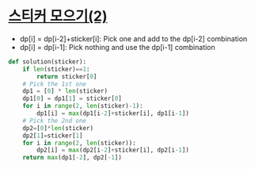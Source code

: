 # [스티커 모으기(2)](https://school.programmers.co.kr/learn/courses/30/lessons/12971)
- dp[i] = dp[i-2]+sticker[i]: Pick one and add to the dp[i-2] combination
- dp[i] = dp[i-1]: Pick nothing and use the dp[i-1] combination
~~~python
def solution(sticker):
    if len(sticker)==1:
        return sticker[0]
    # Pick the 1st one
    dp1 = [0] * len(sticker)
    dp1[0] = dp1[1] = sticker[0]
    for i in range(2, len(sticker)-1):
        dp1[i] = max(dp1[i-2]+sticker[i], dp1[i-1])
    # Pick the 2nd one
    dp2=[0]*len(sticker)
    dp2[1]=sticker[1]
    for i in range(2, len(sticker)):
        dp2[i] = max(dp2[i-2]+sticker[i], dp2[i-1])
    return max(dp1[-2], dp2[-1])
~~~
